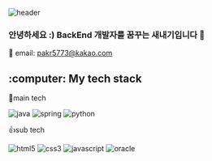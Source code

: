 ![header](https://capsule-render.vercel.app/api?type=soft&color=1e3932&height=200&section=header&text=Hello%20World!&fontSize=70&fontColor=ffffff)
### 안녕하세요 :) BackEnd 개발자를 꿈꾸는 새내기입니다 👋

:email: email: pakr5773@kakao.com

<h2> :computer: My tech stack </h2>

:muscle:main tech

![java](https://img.shields.io/badge/-Java-007396.svg?style=for-the-badge&logo=Java&logoColor=ffffff)
![spring](https://img.shields.io/badge/-Spring-6DB33F.svg?style=for-the-badge&logo=Spring&logoColor=ffffff)
![python](https://img.shields.io/badge/-Python-3776AB.svg?style=for-the-badge&logo=Python&logoColor=ffffff)

:thumbsup:sub tech

![html5](https://img.shields.io/badge/-HTML5-E34F26.svg?style=for-the-badge&logo=Html5&logoColor=ffffff)
![css3](https://img.shields.io/badge/-Css3-1572B6.svg?style=for-the-badge&logo=Css3&logoColor=ffffff)
![javascript](https://img.shields.io/badge/-JavaScript-F7DF1E.svg?style=for-the-badge&logo=JavaScript&logoColor=ffffff)
![oracle](https://img.shields.io/badge/-Oracle-F80000.svg?style=for-the-badge&logo=Oracle&logoColor=ffffff)
<!--
**NewWorldAncle/NewWorldAncle** is a ✨ _special_ ✨ repository because its `README.md` (this file) appears on your GitHub profile.

Here are some ideas to get you started:

- 🔭 I’m currently working on ...
- 🌱 I’m currently learning ...
- 👯 I’m looking to collaborate on ...
- 🤔 I’m looking for help with ...
- 💬 Ask me about ...
- 📫 How to reach me: ...
- 😄 Pronouns: ...
- ⚡ Fun fact: ...
-->
